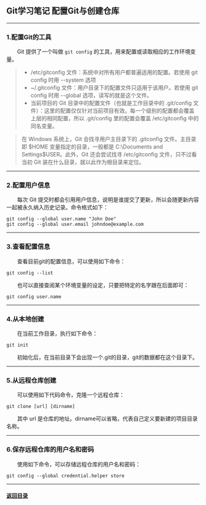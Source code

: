## Git学习笔记 配置Git与创建仓库
---
### 1.配置Git的工具

&emsp;&emsp;Git 提供了一个叫做 `git config` 的工具，用来配置或读取相应的工作环境变量。
> + /etc/gitconfig 文件：系统中对所有用户都普遍适用的配置。若使用 git config 时用 --system 选项
> + ~/.gitconfig 文件：用户目录下的配置文件只适用于该用户。若使用 git config 时用 --global 选项，读写的就是这个文件。
> + 当前项目的 Git 目录中的配置文件（也就是工作目录中的 .git/config 文件）：这里的配置仅仅针对当前项目有效。每一个级别的配置都会覆盖上层的相同配置，所以 .git/config 里的配置会覆盖 /etc/gitconfig 中的同名变量。

>在 Windows 系统上，Git 会找寻用户主目录下的 .gitconfig 文件。主目录即 $HOME 变量指定的目录，一般都是 C:\Documents and Settings\$USER。此外，Git 还会尝试找寻 /etc/gitconfig 文件，只不过看当初 Git 装在什么目录，就以此作为根目录来定位。

---
### 2.配置用户信息

&emsp;&emsp;每次 Git 提交时都会引用用户信息，说明是谁提交了更新，所以会随更新内容一起被永久纳入历史记录。命令格式如下：
```
git config --global user.name "John Doe"
git config --global user.email johndoe@example.com
```

---
### 3.查看配置信息

&emsp;&emsp;查看目前git的配置信息，可以使用如下命令：
```
git config --list
```
&emsp;&emsp;也可以直接查阅某个环境变量的设定，只要把特定的名字跟在后面即可：
```
git config user.name
```

---
### 4.从本地创建

&emsp;&emsp;在当前工作目录，执行如下命令：
```
git init
```
&emsp;&emsp;初始化后，在当前目录下会出现一个.git的目录，git的数据都在这个目录下。

---
### 5.从远程仓库创建
&emsp;&emsp;可以使用如下代码命令，克隆一个远程仓库：
```
git clone [url] [dirname]
```
&emsp;&emsp;其中 url 是仓库的地址。dirname可以省略，代表自己定义要新建的项目目录名称。

---
### 6.保存远程仓库的用户名和密码

&emsp;&emsp;使用如下命令，可以存储远程仓库的用户名和密码：
```
git config --global credential.helper store
```

---

#### [返回目录](./)
